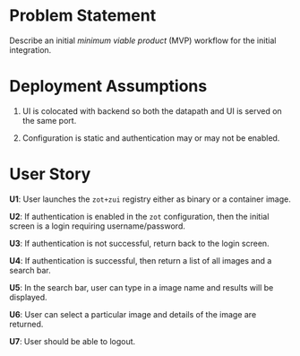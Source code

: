 # Problem Statement

Describe an initial _minimum viable product_ (MVP) workflow for the initial integration.

# Deployment Assumptions

1. UI is colocated with backend so both the datapath and UI is served on the same port.

2. Configuration is static and authentication may or may not be enabled.

# User Story

**U1**: User launches the `zot+zui` registry either as binary or a container image.

**U2**: If authentication is enabled in the `zot` configuration, then the initial screen is a login requiring username/password.

**U3**: If authentication is not successful, return back to the login screen.

**U4**: If authentication is successful, then return a list of all images and a search bar.

**U5**: In the search bar, user can type in a image name and results will be displayed.

**U6**: User can select a particular image and details of the image are returned.

**U7**: User should be able to logout.
